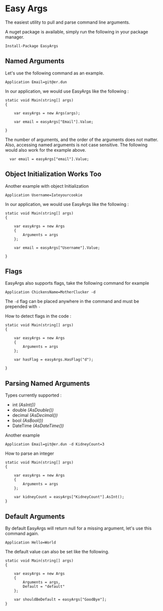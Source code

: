 # Easy Args

The easiest utility to pull and parse command line arguments.

A nuget package is available, simply run the following in your package manager.

    Install-Package EasyArgs

## Named Arguments

Let's use the following command as an example.

    Application Email=git@er.dun

In our application, we would use EasyArgs like the following :

    static void Main(string[] args)
    {

        var easyArgs = new Args(args);

        var email = easyArgs["Email"].Value;

    }

The number of arguments, and the order of the arguments does not matter. Also, accessing named arguments is not case sensitive. The following would also work for the example above.

      var email = easyArgs["email"].Value;

## Object Initialization Works Too

Another example with object Initialization

    Application Username=Iateyourcookie

In our application, we would use EasyArgs like the following :

    static void Main(string[] args)
    {

        var easyArgs = new Args
        {
            Arguments = args
        };

        var email = easyArgs["Username"].Value;

    }

## Flags

EasyArgs also supports flags, take the following command for example

    Application ChickensName=MotherClucker -d

The `-d` flag can be placed anywhere in the command and must be prepended with `-`

How to detect flags in the code :

    static void Main(string[] args)
    {

        var easyArgs = new Args
        {
            Arguments = args
        };

        var hasFlag = easyArgs.HasFlag("d");

    }

## Parsing Named Arguments

Types currently supported :

* int _(AsInt())_
* double _(AsDouble())_
* decimal _(AsDecimal())_
* bool _(AsBool())_
* DateTime _(AsDateTime())_

Another example

    Application Email=git@er.dun -d KidneyCount=3

How to parse an integer

    static void Main(string[] args)
    {

        var easyArgs = new Args
        {
            Arguments = args
        };

        var kidneyCount = easyArgs["KidneyCount"].AsInt();
    }

## Default Arguments

By default EasyArgs will return null for a missing argument, let's use this command again.

    Application Hello=World

The default value can also be set like the following.

    static void Main(string[] args)
    {

        var easyArgs = new Args
        {
            Arguments = args,
            Default = "default"
        };

        var shouldBeDefault = easyArgs["GoodBye"];
    }
